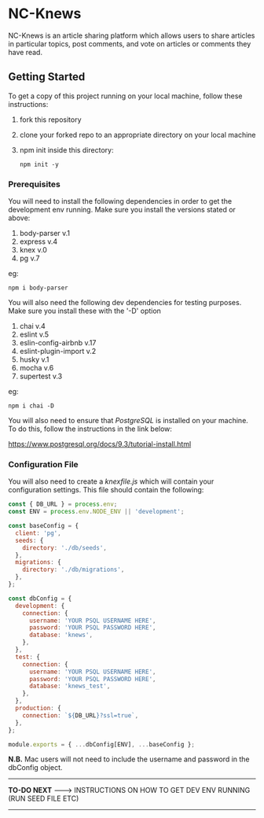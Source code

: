 # NC-Knews

NC-Knews is an article sharing platform which allows users to share articles in particular topics, post comments, and vote on articles or comments they have read.

## Getting Started

To get a copy of this project running on your local machine, follow these instructions:

1. fork this repository
2. clone your forked repo to an appropriate directory on your local machine
3. npm init inside this directory:

    ``` 
    npm init -y
    ```

### Prerequisites

You will need to install the following dependencies in order to get the development env running. Make sure you install the versions stated or above:

1. body-parser v.1
2. express v.4
3. knex v.0
4. pg v.7

eg:

``` 
npm i body-parser
```
You will also need the following dev dependencies for testing purposes. Make sure you install these with the '-D' option

1. chai v.4
2. eslint v.5
3. eslin-config-airbnb v.17
4. eslint-plugin-import v.2
5. husky v.1
6. mocha v.6
7. supertest v.3

eg:

```
npm i chai -D
```

You will also need to ensure that *PostgreSQL* is installed on your machine. To do this, follow the instructions in the link below:

https://www.postgresql.org/docs/9.3/tutorial-install.html

### Configuration File

You will also need to create a *knexfile.js* which will contain your configuration settings. This file should contain the following:

```javascript
const { DB_URL } = process.env;
const ENV = process.env.NODE_ENV || 'development';

const baseConfig = {
  client: 'pg',
  seeds: {
    directory: './db/seeds',
  },
  migrations: {
    directory: './db/migrations',
  },
};

const dbConfig = {
  development: {
    connection: {
      username: 'YOUR PSQL USERNAME HERE',
      password: 'YOUR PSQL PASSWORD HERE',
      database: 'knews',
    },
  },
  test: {
    connection: {
      username: 'YOUR PSQL USERNAME HERE',
      password: 'YOUR PSQL PASSWORD HERE',
      database: 'knews_test',
    },
  },
  production: {
    connection: `${DB_URL}?ssl=true`,
  },
};

module.exports = { ...dbConfig[ENV], ...baseConfig };

```
**N.B.** Mac users will not need to include the username and password in the dbConfig object.

****
**TO-DO NEXT** ---> INSTRUCTIONS ON HOW TO GET DEV ENV RUNNING (RUN SEED FILE ETC)
****